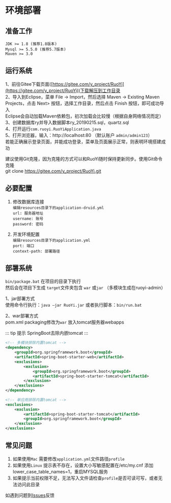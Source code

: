 # 环境部署

## 准备工作

~~~
JDK >= 1.8 (推荐1.8版本)
Mysql >= 5.5.0 (推荐5.7版本)
Maven >= 3.0
~~~


## 运行系统

1、前往Gitee下载页面([https://gitee.com/y_project/RuoYi](https://gitee.com/y_project/RuoYi))下载解压到工作目录  
2、导入到Eclipse，菜单 File -> Import，然后选择 Maven -> Existing Maven Projects，点击 Next> 按钮，选择工作目录，然后点击 Finish 按钮，即可成功导入  
Eclipse会自动加载Maven依赖包，初次加载会比较慢（根据自身网络情况而定）  
3、创建数据库ry并导入数据脚本ry_20190215.sql，quartz.sql  
4、打开运行`com.ruoyi.RuoYiApplication.java`  
5、打开浏览器，输入：http://localhost:80 （默认账户 `admin/admin123`）  
若能正确展示登录页面，并能成功登录，菜单及页面展示正常，则表明环境搭建成功  

建议使用Git克隆，因为克隆的方式可以和RuoYi随时保持更新同步。使用Git命令克隆  
git clone https://gitee.com/y_project/RuoYi.git


## 必要配置

1. 修改数据库连接  
   `编辑resources目录下的application-druid.yml`  
   `url: 服务器地址`  
   `username: 账号`  
   `password: 密码`
   
2. 开发环境配置  
   `编辑resources目录下的application.yml`  
   `port: 端口`  
   `context-path: 部署路径`


## 部署系统
`bin/package.bat` 在项目的目录下执行  
然后会在项目下生成 `target`文件夹包含 `war` 或`jar` （多模块生成在ruoyi-admin）
  
1、jar部署方式  
   使用命令行执行：`java –jar RuoYi.jar` 或者执行脚本：`bin/run.bat`  

2、war部署方式  
   pom.xml packaging修改为`war` 放入tomcat服务器webapps

::: tip 提示
SpringBoot去除内嵌tomcat
:::

```xml
<!-- 多模块排除内置tomcat -->
<dependency>
	<groupId>org.springframework.boot</groupId>
	<artifactId>spring-boot-starter-web</artifactId>
	<exclusions>
		<exclusion>
			<groupId>org.springframework.boot</groupId>
			<artifactId>spring-boot-starter-tomcat</artifactId>
		</exclusion>
	</exclusions>
</dependency>
		
<!-- 单应用排除内置tomcat -->		
<exclusions>
	<exclusion>
		<artifactId>spring-boot-starter-tomcat</artifactId>
		<groupId>org.springframework.boot</groupId>
	</exclusion>
</exclusions>
```


## 常见问题
1. 如果使用`Mac` 需要修改`application.yml`文件路径`profile`
2. 如果使用`Linux` 提示表不存在，设置大小写敏感配置在/etc/my.cnf 添加lower_case_table_names=1，重启MYSQL服务
3. 如果提示当前权限不足，无法写入文件请检查`profile`是否可读可写，或者无法访问此目录

如遇到问题到[Issues](https://gitee.com/y_project/RuoYi/issues)反馈